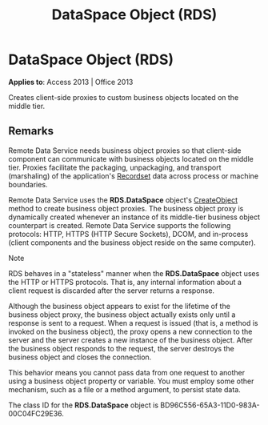﻿---
title: DataSpace Object (RDS)
TOCTitle: DataSpace Object (RDS)
ms:assetid: 7db181d5-422b-49fe-b6af-a20f5da520ff
ms:mtpsurl: https://msdn.microsoft.com/library/JJ249527(v=office.15)
ms:contentKeyID: 48545862
ms.date: 09/18/2015
mtps_version: v=office.15
---

# DataSpace Object (RDS)


**Applies to**: Access 2013 | Office 2013

Creates client-side proxies to custom business objects located on the middle tier.

## Remarks

Remote Data Service needs business object proxies so that client-side component can communicate with business objects located on the middle tier. Proxies facilitate the packaging, unpackaging, and transport (marshaling) of the application's [Recordset](recordset-object-ado.md) data across process or machine boundaries.

Remote Data Service uses the **RDS.DataSpace** object's [CreateObject](createobject-method-rds.md) method to create business object proxies. The business object proxy is dynamically created whenever an instance of its middle-tier business object counterpart is created. Remote Data Service supports the following protocols: HTTP, HTTPS (HTTP Secure Sockets), DCOM, and in-process (client components and the business object reside on the same computer).


> [!NOTE]
> <P>RDS behaves in a "stateless" manner when the <STRONG>RDS.DataSpace</STRONG> object uses the HTTP or HTTPS protocols. That is, any internal information about a client request is discarded after the server returns a response.</P>



Although the business object appears to exist for the lifetime of the business object proxy, the business object actually exists only until a response is sent to a request. When a request is issued (that is, a method is invoked on the business object), the proxy opens a new connection to the server and the server creates a new instance of the business object. After the business object responds to the request, the server destroys the business object and closes the connection.

This behavior means you cannot pass data from one request to another using a business object property or variable. You must employ some other mechanism, such as a file or a method argument, to persist state data.

The class ID for the **RDS.DataSpace** object is BD96C556-65A3-11D0-983A-00C04FC29E36.

